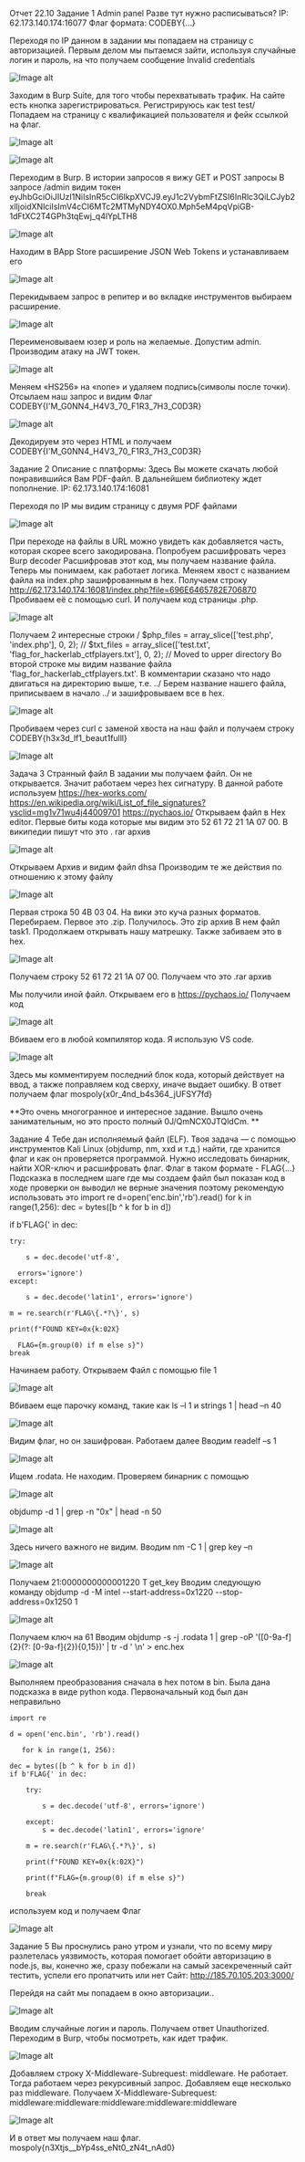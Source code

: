 Отчет 22.10
Задание 1
Admin panel
Разве тут нужно расписываться?
IP: 62.173.140.174:16077
Флаг формата: CODEBY{...}

Переходя по IP данном в задании мы попадаем на страницу с авторизацией.
Первым делом мы пытаемся зайти, используя случайные логин и пароль, на что получаем сообщение Invalid credentials

![Image alt](https://github.com/r4gnet//EndedTasks/raw/photo/22.10.1.1.jpg)
 
Заходим в Burp Suite, для того чтобы перехватывать трафик.
На сайте есть кнопка зарегистрироваться. Регистрируюсь как test test/
Попадаем на страницу с квалификацией пользователя и фейк ссылкой на флаг. 

![Image alt](https://github.com/r4gnet//EndedTasks/raw/photo/22.10.1.2.jpg)

![Image alt](https://github.com/r4gnet//EndedTasks/raw/photo/22.10.1.3.jpg)
 
Переходим в Burp. В истории запросов я вижу GET и POST запросы
В запросе /admin видим токен eyJhbGciOiJIUzI1NiIsInR5cCI6IkpXVCJ9.eyJ1c2VybmFtZSI6InRlc3QiLCJyb2xlIjoidXNlciIsImV4cCI6MTc2MTMyNDY4OX0.Mph5eM4pqVpiGB-1dFtXC2T4GPh3tqEwj_q4lYpLTH8

![Image alt](https://github.com/r4gnet//EndedTasks/raw/photo/22.10.1.4.jpg)
 
Находим в BApp Store расширение JSON Web Tokens и устанавливаем его

![Image alt](https://github.com/r4gnet//EndedTasks/raw/photo/22.10.1.5.jpg)
 
Перекидываем запрос в репитер и во вкладке инструментов выбираем расширение.

![Image alt](https://github.com/r4gnet//EndedTasks/raw/photo/22.10.1.6.jpg)
 
Переименовываем юзер и роль на желаемые. Допустим admin. Производим атаку на JWT токен.

![Image alt](https://github.com/r4gnet//EndedTasks/raw/photo/22.10.1.7.jpg)

Меняем «HS256» на «none» и удаляем подпись(символы после точки). Отсылаем наш запрос и видим Флаг CODEBY{I&#39;M_G0NN4_H4V3_70_F1R3_7H3_C0D3R}

![Image alt](https://github.com/r4gnet//EndedTasks/raw/photo/22.10.1.8.jpg)
 
Декодируем это через HTML и получаем CODEBY{I'M_G0NN4_H4V3_70_F1R3_7H3_C0D3R}

Задание 2
Описание с платформы:
Здесь Вы можете скачать любой понравившийся Вам PDF-файл. В дальнейшем библиотеку ждет пополнение. IP: 62.173.140.174:16081

Переходя по IP мы видим страницу с двумя PDF файлами 

![Image alt](https://github.com/r4gnet//EndedTasks/raw/photo/22.10.2.1.jpg)

При переходе на файлы в URL можно увидеть как добавляется часть, которая скорее всего закодирована. Попробуем расшифровать через Burp decoder
Расшифровав этот код, мы получаем название файла. Теперь мы понимаем, как работает логика.
Меняем хвост с названием файла на index.php зашифрованным в hex. Получаем строку http://62.173.140.174:16081/index.php?file=696E6465782E706870
Пробиваем её с помощью curl. И получаем код страницы .php.

![Image alt](https://github.com/r4gnet//EndedTasks/raw/photo/22.10.2.2.jpg)
 
Получаем 2 интересные строки
/ $php_files = array_slice(['test.php', 'index.php'], 0, 2);
// $txt_files = array_slice(['test.txt', 'flag_for_hackerlab_ctfplayers.txt'], 0, 2); // Moved to upper directory
Во второй строке мы видим название файла 'flag_for_hackerlab_ctfplayers.txt'.
В комментарии сказано что надо двигаться на директорию выше, т.е. ../
Берем название нашего файла, приписываем в начало ../ и зашифровываем все в hex.  

![Image alt](https://github.com/r4gnet//EndedTasks/raw/photo/22.10.2.3.jpg)

Пробиваем через curl с заменой хвоста на наш файл и получаем строку CODEBY{h3x3d_lf1_beaut1fulll}

![Image alt](https://github.com/r4gnet//EndedTasks/raw/photo/22.10.2.4.jpg)

 
Задача 3
Странный файл 
В задании мы получаем файл. Он не открывается. Значит работаем через hex сигнатуру. 
В данной работе используем 
https://hex-works.com/
https://en.wikipedia.org/wiki/List_of_file_signatures?ysclid=mg1v71wu4j44009701
https://pychaos.io/
Открываем файл в Hex editor.
Первые биты кода которые мы видим это 52 61 72 21 1А 07 00. В википедии пишут что это . rar архив 

![Image alt](https://github.com/r4gnet//EndedTasks/raw/photo/22.10.3.1.jpg)

Открываем Архив и видим файл dhsa
Производим те же действия по отношению к этому файлу

![Image alt](https://github.com/r4gnet//EndedTasks/raw/photo/22.10.3.2.jpg)
 
Первая строка 50 4B 03 04. На вики это куча разных форматов. Перебираем. Первое это .zip. Получилось. Это zip архив
В нем файл task1. Продолжаем открывать нашу матрешку. Также забиваем это в hex.  

![Image alt](https://github.com/r4gnet//EndedTasks/raw/photo/22.10.3.3.jpg)

Получаем строку 52 61 72 21 1А 07 00. Получаем что это .rar архив
 
Мы получили иной файл. Открываем его в https://pychaos.io/
Получаем код

![Image alt](https://github.com/r4gnet//EndedTasks/raw/photo/22.10.3.4.jpg)
 
Вбиваем его в любой компилятор кода. Я использую VS code. 

![Image alt](https://github.com/r4gnet//EndedTasks/raw/photo/22.10.3.5.jpg)

 Здесь мы комментируем последний блок кода, который действует на ввод, а также поправляем код сверху, иначе выдает ошибку. В ответ получаем флаг mospoly{x0r_4nd_b4s364_jUFSY7fd}

**Это очень многогранное и интересное задание. Вышло очень занимательным, но это просто полный 0J/QmNCX0JTQldCm. **

Задание 4
Тебе дан исполняемый файл (ELF). Твоя задача — с помощью инструментов Kali Linux (objdump, nm, xxd и т.д.) найти, где хранится флаг и как он проверяется программой. Нужно исследовать бинарник, найти XOR-ключ и расшифровать флаг.
Флаг в таком формате - FLAG{...}
Подсказка в последнем шаге где мы создаем файл был показан код в ходе проверки он выводил не верные значения поэтому рекомендую использовать это
import re
d=open('enc.bin','rb').read()
for k in range(1,256):
dec = bytes([b ^ k for b in d])
  
if b'FLAG{' in dec:
  
    try:
      
        s = dec.decode('utf-8', 
          
      errors='ignore')
    except:
      
        s = dec.decode('latin1', errors='ignore')
          
    m = re.search(r'FLAG\{.*?\}', s)
      
    print(f"FOUND KEY=0x{k:02X}
      
      FLAG={m.group(0) if m else s}")
    break
 
Начинаем работу.
Открываем Файл с помощью file 1 

![Image alt](https://github.com/r4gnet//EndedTasks/raw/photo/22.10.4.1.jpg)

Вбиваем еще парочку команд, такие как ls –l 1 и strings 1 | head –n 40

![Image alt](https://github.com/r4gnet//EndedTasks/raw/photo/22.10.4.2.jpg)

Видим флаг, но он зашифрован. Работаем далее
Вводим readelf –s 1 

![Image alt](https://github.com/r4gnet//EndedTasks/raw/photo/22.10.4.3.jpg)

Ищем .rodata. Не находим. Проверяем бинарник с помощью 

![Image alt](https://github.com/r4gnet//EndedTasks/raw/photo/22.10.4.4.jpg)

objdump -d 1 | grep -n "0x" | head -n 50

![Image alt](https://github.com/r4gnet//EndedTasks/raw/photo/22.10.4.5.jpg)
 
Здесь ничего важного не видим.
Вводим nm -C 1 | grep key –n

![Image alt](https://github.com/r4gnet//EndedTasks/raw/photo/22.10.4.6.jpg)

Получаем 21:0000000000001220 T get_key
Вводим следующую команду
objdump -d -M intel --start-address=0x1220 --stop-address=0x1250 1

![Image alt](https://github.com/r4gnet//EndedTasks/raw/photo/22.10.4.7.jpg)
 
Получаем ключ на 61
Вводим  objdump -s -j .rodata 1 | grep -oP '([0-9a-f]{2}(?: [0-9a-f]{2}){0,15})' | tr -d ' \n' > enc.hex

![Image alt](https://github.com/r4gnet//EndedTasks/raw/photo/22.10.4.8.jpg)

Выполняем преобразования сначала в hex потом в bin.
Была дана подсказка в виде python кода. 
Первоначальный код был дан неправильно



    import re 
  
    d = open('enc.bin', 'rb').read()
  
       for k in range(1, 256):

    dec = bytes([b ^ k for b in d])
    if b'FLAG{' in dec:
    
        try:
        
            s = dec.decode('utf-8', errors='ignore')
            
        except:
            s = dec.decode('latin1', errors='ignore'
            
        m = re.search(r'FLAG\{.*?\}', s)
        
        print(f"FOUND KEY=0x{k:02X}")
        
        print(f"FLAG={m.group(0) if m else s}")
        
        break

используем код и получаем Флаг

![Image alt](https://github.com/r4gnet//EndedTasks/raw/photo/22.10.4.9.jpg)

Задание 5 
Вы проснулись рано утром и узнали, что по всему миру разлетелась уязвимость, которая помогает обойти авторизацию в node.js, вы, конечно же, сразу побежали на самый засекреченный сайт тестить, успели его пропатчить или нет
Сайт: http://185.70.105.203:3000/

Перейдя на сайт мы попадаем в окно авторизации.. 

![Image alt](https://github.com/r4gnet//EndedTasks/raw/photo/22.10.5.1.jpg)

Вводим случайные логин и пароль. Получаем ответ Unauthorized. 
Переходим в Burp, чтобы посмотреть, как идет трафик.

![Image alt](https://github.com/r4gnet//EndedTasks/raw/photo/22.10.5.2.jpg)

 
Добавляем строку X-Middleware-Subrequest: middleware. Не работает.
Тогда работаем через рекурсивный запрос.
Добавляем еще несколько раз middleware.
Получаем X-Middleware-Subrequest: middleware:middleware:middleware:middleware:middleware

![Image alt](https://github.com/r4gnet//EndedTasks/raw/photo/22.10.5.3.jpg)

И в ответ мы получаем наш флаг. mospoly{n3Xtjs__bYp4ss_eNt0_zN4t_nAd0}


